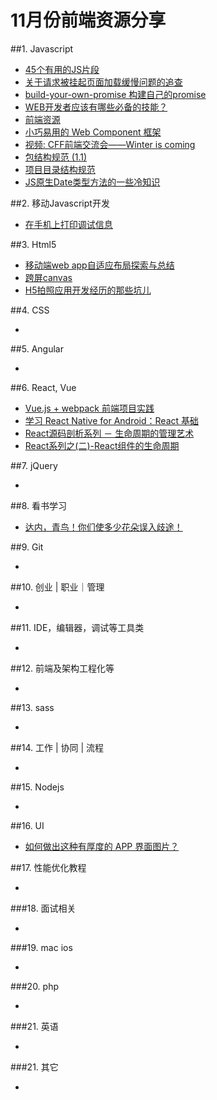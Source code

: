 # 11月份前端资源分享
##1. Javascript
- [45个有用的JS片段](http://modernweb.com/2013/12/23/45-useful-javascript-tips-tricks-and-best-practices/)
- [关于请求被挂起页面加载缓慢问题的追查](http://fex.baidu.com/blog/2015/01/chrome-stalled-problem-resolving-process/)
- [build-your-own-promise 构建自己的promise](http://www.html-js.com/article/Buildyourownpromise-blog-build-their-own-promise%203235)
- [WEB开发者应该有哪些必备的技能？](http://info.9iphp.com/essential-skills-every-web-developer-should-have/)
- [前端资源](https://github.com/poppinlp/fe-store-house)
- [小巧易用的 Web Component 框架](http://novajs.com/)
- [视频: CFF前端交流会——Winter is coming](http://v.youku.com/v_show/id_XMTM2NjU1ODI3Ng==.html)
- [包结构规范 (1.1)](https://github.com/ecomfe/spec/blob/master/package.md)
- [项目目录结构规范](https://github.com/ecomfe/spec/blob/master/directory.md)
- [JS原生Date类型方法的一些冷知识](http://chitanda.me/2015/08/21/the-trivia-of-js-date-function/)

##2. 移动Javascript开发
- [在手机上打印调试信息](https://github.com/binnng/debug.js)

##3. Html5
- [移动端web app自适应布局探索与总结](http://www.html-js.com/article/JavaScript-learning-notes%203234)
- [跨屏canvas](https://github.com/elevenetc/InteractiveCanvas)
- [H5拍照应用开发经历的那些坑儿](http://tgideas.qq.com/webplat/info/news_version3/804/7104/7106/m5723/201409/278736.shtml)

##4. CSS
- []()

##5. Angular
- []()

##6. React, Vue
- [Vue.js + webpack 前端项目实践](http://finalshares.com/read-751)
- [学习 React Native for Android：React 基础](http://hahack.com/codes/learn-react-native-for-android-02)
- [React源码剖析系列 － 生命周期的管理艺术](http://zhuanlan.zhihu.com/purerender/20312691)
- [React系列之(二)-React组件的生命周期](http://mtydev.net/?p=423#rd&sukey=fc78a68049a14bb29cb88dc13ffeaf925e4192950f9fc8409714d9e7dd53ba4c58e007f5dd58f6eee66ae37c05323c3f)

##7. jQuery
- []()


##8. 看书学习
- [达内，青鸟！你们使多少花朵误入歧途！](http://www.cnblogs.com/geniusalex/p/4928713.html)

##9. Git
- []()

##10. 创业 | 职业｜管理
- []()

##11. IDE，编辑器，调试等工具类
- []()

##12. 前端及架构工程化等
- []()

##13. sass
- []()

##14. 工作 | 协同 | 流程
- []()

##15. Nodejs
- []()

##16. UI
- [如何做出这种有厚度的 APP 界面图片？](http://www.zhihu.com/question/37067855)

##17. 性能优化教程
- []()

###18. 面试相关
- []()

###19. mac ios
- []()

###20. php
- []()

###21. 英语
- []()

###21. 其它
- []()

